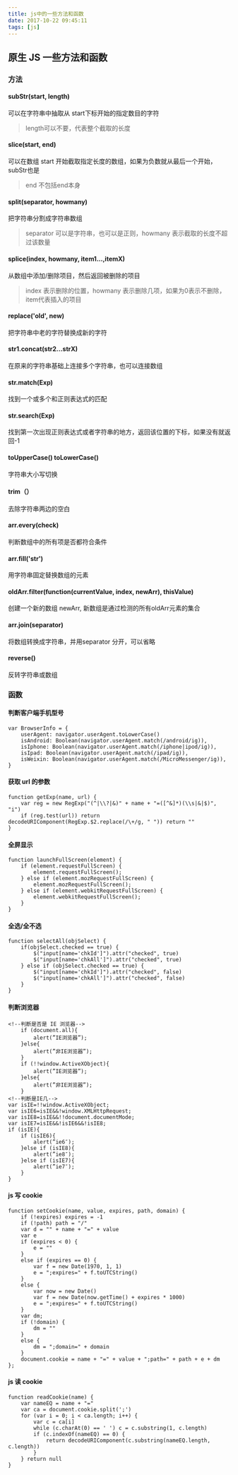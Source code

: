 ```yaml
---
title: js中的一些方法和函数
date: 2017-10-22 09:45:11
tags: [js]
---
```


## 原生 JS 一些方法和函数

### 方法
#### subStr(start, length)
可以在字符串中抽取从 start下标开始的指定数目的字符
> length可以不要，代表整个截取的长度

#### slice(start, end)
可以在数组 start 开始截取指定长度的数组，如果为负数就从最后一个开始，subStr也是
> end 不包括end本身 

#### split(separator, howmany)
把字符串分割成字符串数组
> separator 可以是字符串，也可以是正则，howmany 表示截取的长度不超过该数量

#### splice(index, howmany, item1...,itemX)
从数组中添加/删除项目，然后返回被删除的项目
> index 表示删除的位置，howmany 表示删除几项，如果为0表示不删除，item代表插入的项目

#### replace('old', new)
把字符串中老的字符替换成新的字符

#### str1.concat(str2...strX)
在原来的字符串基础上连接多个字符串，也可以连接数组

#### str.match(Exp)
找到一个或多个和正则表达式的匹配

#### str.search(Exp)
找到第一次出现正则表达式或者字符串的地方，返回该位置的下标，如果没有就返回-1

#### toUpperCase() toLowerCase()
字符串大小写切换

#### trim（）
去除字符串两边的空白

#### arr.every(check)
判断数组中的所有项是否都符合条件

#### arr.fill('str')
用字符串固定替换数组的元素

#### oldArr.filter(function(currentValue, index, newArr), thisValue)
创建一个新的数组 newArr, 新数组是通过检测的所有oldArr元素的集合

#### arr.join(separator)
将数组转换成字符串，并用separator 分开，可以省略

#### reverse()
反转字符串或数组

### 函数

#### 判断客户端手机型号
```
var BrowserInfo = {
    userAgent: navigator.userAgent.toLowerCase()
    isAndroid: Boolean(navigator.userAgent.match(/android/ig)),
    isIphone: Boolean(navigator.userAgent.match(/iphone|ipod/ig)),
    isIpad: Boolean(navigator.userAgent.match(/ipad/ig)),
    isWeixin: Boolean(navigator.userAgent.match(/MicroMessenger/ig)),
}
```

#### 获取 url 的参数
```
function getExp(name, url) {
    var reg = new RegExp("(^|\\?|&)" + name + "=([^&]*)(\\s|&|$)", "i")
    if (reg.test(url)) return decodeURIComponent(RegExp.$2.replace(/\+/g, " ")) return ""
}
```

#### 全屏显示
```
function launchFullScreen(element) {
    if (element.requestFullScreen) {
        element.requestFullScreen();
    } else if (element.mozRequestFullScreen) {
        element.mozRequestFullScreen();
    } else if (element.webkitRequestFullScreen) {
        element.webkitRequestFullScreen();
    }
}
```

#### 全选/全不选
```
function selectAll(objSelect) {
    if(objSelect.checked == true) {
        $("input[name='chkId']").attr("checked", true)
        $("input[name='chkAll']").attr("checked", true)
    } else if (objSelect.checked == true) {
        $("input[name='chkId']").attr("checked", false)
        $("input[name='chkAll']").attr("checked", false)
    }
}
```

#### 判断浏览器
```
<!--判断是否是 IE 浏览器-->
    if (document.all){
        alert(”IE浏览器”);
    }else{
        alert(”非IE浏览器”);
    }
    if (!!window.ActiveXObject){
        alert(”IE浏览器”);
    }else{
        alert(”非IE浏览器”);
    }
<!--判断是IE几-->
var isIE=!!window.ActiveXObject;
var isIE6=isIE&&!window.XMLHttpRequest;
var isIE8=isIE&&!!document.documentMode;
var isIE7=isIE&&!isIE6&&!isIE8;
if (isIE){
    if (isIE6){
        alert(”ie6″);
    }else if (isIE8){
        alert(”ie8″);
    }else if (isIE7){
        alert(”ie7″);
    }
}
```

#### js 写 cookie
```
function setCookie(name, value, expires, path, domain) {
    if (!expires) expires = -1
    if (!path) path = "/"
    var d = "" + name + "=" + value
    var e
    if (expires < 0) {
        e = ""
    }
    else if (expires == 0) {
        var f = new Date(1970, 1, 1)
        e = ";expires=" + f.toUTCString()
    }
    else {
        var now = new Date()
        var f = new Date(now.getTime() + expires * 1000)
        e = ";expires=" + f.toUTCString()
    }
    var dm;
    if (!domain) {
        dm = ""
    }
    else {
        dm = ";domain=" + domain
    }
    document.cookie = name + "=" + value + ";path=" + path + e + dm
};
```

#### js 读 cookie
```
function readCookie(name) {
    var nameEQ = name + "="
    var ca = document.cookie.split(';')
    for (var i = 0; i < ca.length; i++) {
        var c = ca[i]
        while (c.charAt(0) == ' ') c = c.substring(1, c.length)
        if (c.indexOf(nameEQ) == 0) {
            return decodeURIComponent(c.substring(nameEQ.length, c.length))
        }
    } return null
}
```

